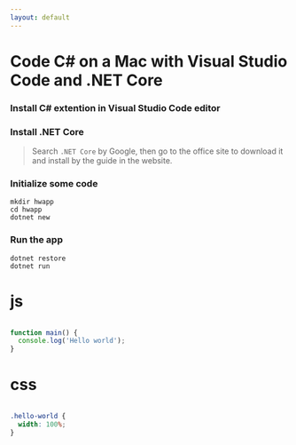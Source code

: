 ```yaml
---
layout: default
---
```


# Code C# on a Mac with Visual Studio Code and .NET Core

### Install C# extention in Visual Studio Code editor
### Install .NET Core
  > Search `.NET Core` by Google, then go to the office site 
  to download it and install by the guide in the website.
  
### Initialize some code 

```
mkdir hwapp
cd hwapp
dotnet new
```

### Run the app

```
dotnet restore
dotnet run 
```

# js

```js

function main() {
  console.log('Hello world');
}
```

# css
```css

.hello-world {
  width: 100%;
}
```